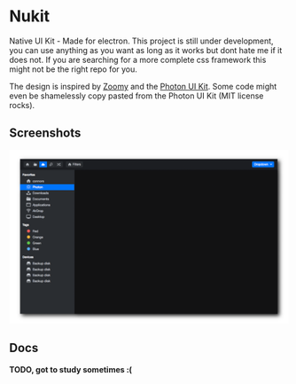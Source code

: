 
# Nukit
Native UI Kit - Made for electron. This project is still under development, you can
use anything as you want as long as it works but dont hate me if it does not.
If you are searching for a more complete css framework this might not be the right repo for you.

The design is inspired by [Zoomy](http://zoommyapp.com/) and the [Photon UI Kit](https://github.com/connors/photon). Some code might even be shamelessly copy pasted from the Photon UI Kit (MIT license rocks).

## Screenshots
![Screenshot 1](https://raw.githubusercontent.com/juliusmh/nukit/master/docs/screen1.png "Screenshot 1")

## Docs
**TODO, got to study sometimes :(**
